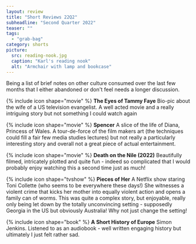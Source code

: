 ```yaml
---
layout: review
title: "Short Reviews 22Q2"
subheadline: "Second Quarter 2022"
teaser: ""
tags:
  - "grab-bag"
category: shorts
picture:
  src: reading-nook.jpg
  caption: "Karl's reading nook"
  alt: "Armchair with lamp and bookcase"
---
```


Being a list of brief notes on other culture consumed over the last few months that I either abandoned or don't feel needs a longer discussion.

{% include icon shape="movie" %} **The Eyes of Tammy Faye**  Bio-pic about the wife of a US television evangelist. A well acted movie and a really intriguing story but not something I could watch again

{% include icon shape="movie" %} **Spencer** A slice of the life of Diana, Princess of Wales. A tour-de-force of the film makers art
(the techniques could fill a fair few media studies lectures) but not really a particularly interesting story and overall not a great piece of
actual entertainment.

{% include icon shape="movie" %} **Death on the Nile (2022)** Beautifully filmed, intricately plotted and quite fun - indeed so complicated that
I would probably enjoy watching this a second time just as much!

{% include icon shape="tvshow" %} **Pieces of Her** A Netflix show staring Toni Collette (who seems to be everywhere these days!) She witnesses
a violent crime that kicks her mother into equally violent action and opens a family can of worms. This was quite a complex story, but enjoyable,
really only being let down by the totally unconvincing setting - supposedly Georgia in the US but obviously Australia! Why not just change
the setting!

{% include icon shape="book" %} **A Short History of Europe** Simon Jenkins. Listened to as an audiobook - well written engaging history but ultimately I
just felt rather sad.

